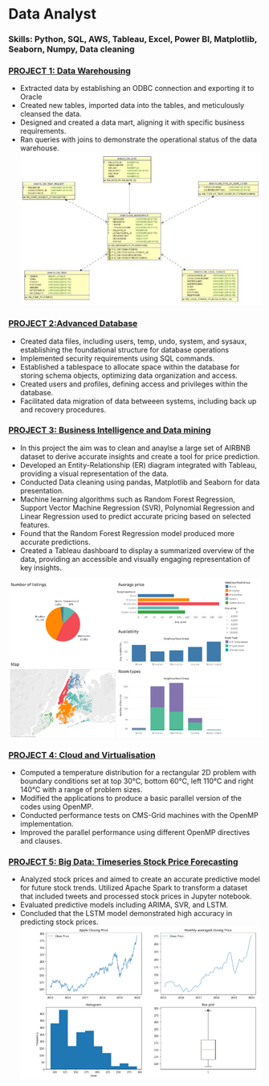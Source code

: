 # Data Analyst

### Skills: Python, SQL, AWS, Tableau, Excel, Power BI, Matplotlib, Seaborn, Numpy, Data cleaning

### [PROJECT 1: Data Warehousing](https://github.com/nk8410j/nasrakhalif.github.io)
*  Extracted data by establishing an ODBC connection and exporting it to Oracle
*  Created new tables, imported data into the tables, and meticulously cleansed the data.
*  Designed and created a data mart, aligning it with specific business requirements.
*  Ran queries with joins to demonstrate the operational status of the data warehouse.
![](https://github.com/nk8410j/nasrakhalif.github.io/blob/main/images/datamart.jpg)

### [PROJECT 2:Advanced Database](https://github.com/nk8410j/nasrakhalif.github.io)
*  Created data files, including users, temp, undo, system, and sysaux, establishing the foundational structure for database operations
* Implemented security requirements using SQL commands.
* Established a tablespace to allocate space within the database for storing schema objects, optimizing data organization and access.
*  Created users and profiles, defining access and privileges within the database.
*  Facilitated data migration of data betweeen systems, including back up and recovery procedures.

### [PROJECT 3: Business Intelligence and Data mining](https://github.com/nk8410j/nasrakhalif.github.io)
*  In this project the aim was to clean and anaylse a large set of AIRBNB dataset to derive accurate insights and create a tool for price prediction. 
*  Developed an Entity-Relationship (ER) diagram integrated with Tableau, providing a visual representation of the data.
*  Conducted Data cleaning using pandas, Matplotlib and Seaborn for data presentation.
*  Machine learning algorithms such as Random Forest Regression, Support Vector Machine Regression (SVR), Polynomial Regression and Linear Regression used to predict accurate pricing based on selected features.
*  Found that the Random Forest Regression model produced more accurate predictions. 
*  Created a Tableau dashboard to display a summarized overview of the data, providing an accessible and visually engaging representation of key insights.

![](https://github.com/nk8410j/nasrakhalif.github.io/blob/main/images/Dashboard%20of%20Airbnb.png)

### [PROJECT 4: Cloud and Virtualisation](https://github.com/nk8410j/nasrakhalif.github.io)
*  Computed a temperature distribution for a rectangular 2D problem with boundary conditions set at top 30°C,      bottom 60°C, left 110°C and right 140°C with a range of problem sizes.
*  Modified the applications to produce a basic parallel version of the codes using OpenMP.
*  Conducted performance tests on CMS-Grid machines with the OpenMP implementation.
*  Improved the parallel performance using different OpenMP directives and clauses.

### [PROJECT 5: Big Data: Timeseries Stock Price Forecasting](https://github.com/nk8410j/nasrakhalif.github.io)

* Analyzed stock prices and aimed to create an accurate predictive model for future stock trends.
Utilized Apache Spark to transform a dataset that included tweets and processed stock prices in Jupyter notebook.
*  Evaluated predictive models including ARIMA, SVR, and LSTM.
*  Concluded that the LSTM model demonstrated high accuracy in predicting stock prices.
![](https://github.com/nk8410j/nasrakhalif.github.io/blob/main/images/graphs%20of%20apple%20closing%20price.png)
